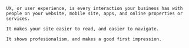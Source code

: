 <!-- What is a User Experience? What should be considered when developing a User Experience? -->
``
UX, or user experience, is every interaction your business has with people on your website, mobile site, apps, and online properties or services.
``
<!-- What are some benefits of taking into account the User Experience? -->
``
It makes your site easier to read, and easier to navigate.
``
<!-- Why is the User Experience important? -->
``
It shows profesionalism, and makes a good first impression. 
``